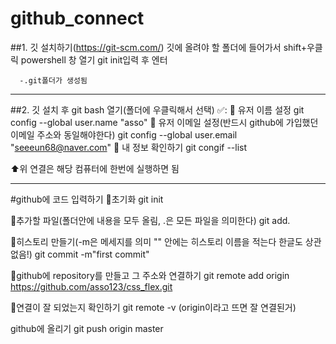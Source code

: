 # github_connect

##1. 깃 설치하기(https://git-scm.com/)
깃에 올려야 할 폴더에 들어가서 shift+우클릭 powershell 창 열기
      git init입력 후 엔터
      
      -.git폴더가 생성됨

----------------------------------------------------------------------
##2. 깃 설치 후 git bash 열기(폴더에 우클릭해서 선택) ✅:
 🧔 유저 이름 설정
git config --global user.name "asso"
 🧔 유저 이메일 설정(반드시 github에 가입했던 이메일 주소와 동일해야한다)
git config --global user.email "seeeun68@naver.com"
🧔 내 정보 확인하기
git congif --list

⬆️위 연결은 해당 컴퓨터에 한번에 실행하면 됨

-----------------------------------------------------------------------
#github에 코드 입력하기
🍬초기화
git init

🍬추가할 파일(폴더안에 내용을 모두 올림, .은 모든 파일을 의미한다)
git add.


🍬히스토리 만들기(-m은 메세지를 의미 "" 안에는 히스토리 이름을 적는다 한글도 상관없음!)
git commit -m"first commit"

🍬github에 repository를 만들고 그 주소와 연결하기
git remote add origin https://github.com/asso123/css_flex.git

🍬연결이 잘 되었는지 확인하기
git remote -v (origin이라고 뜨면 잘 연결된거)

github에 올리기
git push origin master

